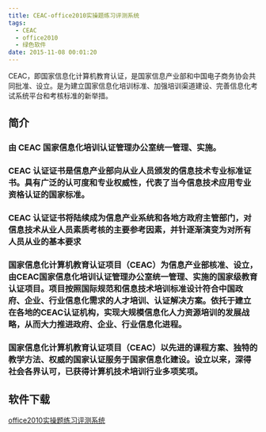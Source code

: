 ```yaml
---
title: CEAC-office2010实操题练习评测系统
tags:
  - CEAC
  - office2010
  - 绿色软件
date: 2015-11-08 00:01:20
---
```


CEAC，即国家信息化计算机教育认证，是国家信息产业部和中国电子商务协会共同批准、设立。是为建立国家信息化培训标准、加强培训渠道建设、完善信息化考试系统平台和考核标准的新举措。

## 简介

### 由 CEAC 国家信息化培训认证管理办公室统一管理、实施。

### CEAC 认证证书是信息产业部向从业人员颁发的信息技术专业标准证书。具有广泛的认可度和专业权威性，代表了当今信息技术应用专业资格认证的国家标准。
<!--more-->
### CEAC 认证证书将陆续成为信息产业系统和各地方政府主管部门，对信息技术从业人员素质考核的主要参考因素，并针逐渐演变为对所有人员从业的基本要求

### 国家信息化计算机教育认证项目（CEAC）为信息产业部核准、设立，由CEAC国家信息化培训认证管理办公室统一管理、实施的国家级教育认证项目。项目按照国际规范和信息技术培训标准设计符合中国政府、企业、行业信息化需求的人才培训、认证解决方案。依托于建立在各地的CEAC认证机构，实现大规模信息化人力资源培训的发展战略，从而大力推进政府、企业、行业信息化进程。

### 国家信息化计算机教育认证项目（CEAC）以先进的课程方案、独特的教学方法、权威的国家认证服务于国家信息化建设。设立以来，深得社会各界认可，已获得计算机技术培训行业多项奖项。

## 软件下载
[office2010实操题练习评测系统](http://pan.baidu.com/s/1pJqxXjl)